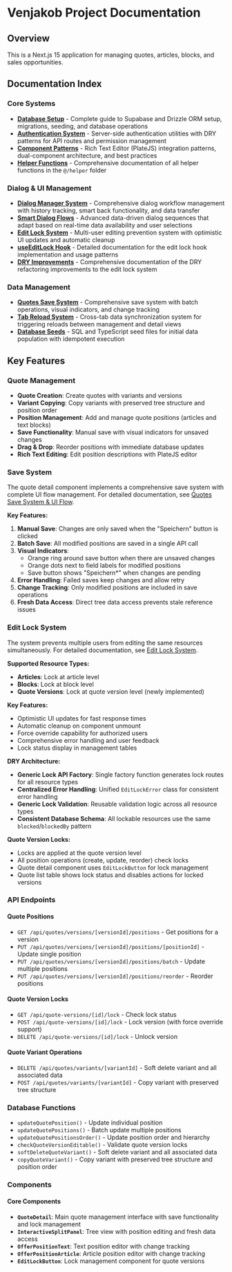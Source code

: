 # Venjakob Project Documentation

## Overview
This is a Next.js 15 application for managing quotes, articles, blocks, and sales opportunities.

## Documentation Index

### Core Systems
- **[Database Setup](db.md)** - Complete guide to Supabase and Drizzle ORM setup, migrations, seeding, and database operations
- **[Authentication System](auth.md)** - Server-side authentication utilities with DRY patterns for API routes and permission management
- **[Component Patterns](component-patterns.md)** - Rich Text Editor (PlateJS) integration patterns, dual-component architecture, and best practices
- **[Helper Functions](helper-functions.md)** - Comprehensive documentation of all helper functions in the `@/helper` folder

### Dialog & UI Management
- **[Dialog Manager System](dialog-manager-docs.md)** - Comprehensive dialog workflow management with history tracking, smart back functionality, and data transfer
- **[Smart Dialog Flows](smart-dialog-flows.md)** - Advanced data-driven dialog sequences that adapt based on real-time data availability and user selections
- **[Edit Lock System](edit-lock-system.md)** - Multi-user editing prevention system with optimistic UI updates and automatic cleanup
- **[useEditLock Hook](use-edit-lock.md)** - Detailed documentation for the edit lock hook implementation and usage patterns
- **[DRY Improvements](dry-improvements.md)** - Comprehensive documentation of the DRY refactoring improvements to the edit lock system

### Data Management
- **[Quotes Save System](quotes-save-system-ui-flow.md)** - Comprehensive save system with batch operations, visual indicators, and change tracking
- **[Tab Reload System](reload-system-documentation.md)** - Cross-tab data synchronization system for triggering reloads between management and detail views
- **[Database Seeds](seeds.md)** - SQL and TypeScript seed files for initial data population with idempotent execution

## Key Features

### Quote Management
- **Quote Creation**: Create quotes with variants and versions
- **Variant Copying**: Copy variants with preserved tree structure and position order
- **Position Management**: Add and manage quote positions (articles and text blocks)
- **Save Functionality**: Manual save with visual indicators for unsaved changes
- **Drag & Drop**: Reorder positions with immediate database updates
- **Rich Text Editing**: Edit position descriptions with PlateJS editor

### Save System
The quote detail component implements a comprehensive save system with complete UI flow management. For detailed documentation, see [Quotes Save System & UI Flow](quotes-save-system-ui-flow.md).

**Key Features:**
1. **Manual Save**: Changes are only saved when the "Speichern" button is clicked
2. **Batch Save**: All modified positions are saved in a single API call
3. **Visual Indicators**: 
   - Orange ring around save button when there are unsaved changes
   - Orange dots next to field labels for modified positions
   - Save button shows "Speichern*" when changes are pending
4. **Error Handling**: Failed saves keep changes and allow retry
5. **Change Tracking**: Only modified positions are included in save operations
6. **Fresh Data Access**: Direct tree data access prevents stale reference issues

### Edit Lock System
The system prevents multiple users from editing the same resources simultaneously. For detailed documentation, see [Edit Lock System](edit-lock-system.md).

**Supported Resource Types:**
- **Articles**: Lock at article level
- **Blocks**: Lock at block level  
- **Quote Versions**: Lock at quote version level (newly implemented)

**Key Features:**
- Optimistic UI updates for fast response times
- Automatic cleanup on component unmount
- Force override capability for authorized users
- Comprehensive error handling and user feedback
- Lock status display in management tables

**DRY Architecture:**
- **Generic Lock API Factory**: Single factory function generates lock routes for all resource types
- **Centralized Error Handling**: Unified `EditLockError` class for consistent error handling
- **Generic Lock Validation**: Reusable validation logic across all resource types
- **Consistent Database Schema**: All lockable resources use the same `blocked`/`blockedBy` pattern

**Quote Version Locks:**
- Locks are applied at the quote version level
- All position operations (create, update, reorder) check locks
- Quote detail component uses `EditLockButton` for lock management
- Quote list table shows lock status and disables actions for locked versions

### API Endpoints

#### Quote Positions
- `GET /api/quotes/versions/[versionId]/positions` - Get positions for a version
- `PUT /api/quotes/versions/[versionId]/positions/[positionId]` - Update single position
- `PUT /api/quotes/versions/[versionId]/positions/batch` - Update multiple positions
- `PUT /api/quotes/versions/[versionId]/positions/reorder` - Reorder positions

#### Quote Version Locks
- `GET /api/quote-versions/[id]/lock` - Check lock status
- `POST /api/quote-versions/[id]/lock` - Lock version (with force override support)
- `DELETE /api/quote-versions/[id]/lock` - Unlock version

#### Quote Variant Operations
- `DELETE /api/quotes/variants/[variantId]` - Soft delete variant and all associated data
- `POST /api/quotes/variants/[variantId]` - Copy variant with preserved tree structure

### Database Functions
- `updateQuotePosition()` - Update individual position
- `updateQuotePositions()` - Batch update multiple positions
- `updateQuotePositionsOrder()` - Update position order and hierarchy
- `checkQuoteVersionEditable()` - Validate quote version locks
- `softDeleteQuoteVariant()` - Soft delete variant and all associated data
- `copyQuoteVariant()` - Copy variant with preserved tree structure and position order

### Components

#### Core Components
- **`QuoteDetail`**: Main quote management interface with save functionality and lock management
- **`InteractiveSplitPanel`**: Tree view with position editing and fresh data access
- **`OfferPositionText`**: Text position editor with change tracking
- **`OfferPositionArticle`**: Article position editor with change tracking
- **`EditLockButton`**: Lock management component for quote versions